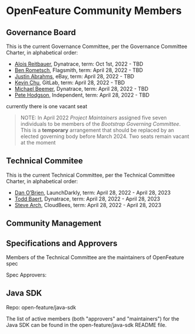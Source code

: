 # OpenFeature Community Members

## Governance Board

This is the current Governance Committee, per the Governance Committee Charter, in alphabetical order:

- [Alois Reitbauer](https://github.com/aloisreitbauer), Dynatrace, term: Oct 1st, 2022 - TBD
- [Ben Rometsch](https://github.com/dabeeeenster), Flagsmith, term: April 28, 2022 - TBD
- [Justin Abrahms](https://github.com/justinabrahms), eBay, term: April 28, 2022 - TBD
- [Kevin Chu](https://github.com/kbychu), GitLab, term: April 28, 2022 - TBD
- [Michael Beemer](https://github.com/beeme1mr), Dynatrace, term: April 28, 2022 - TBD
- [Pete Hodgson](https://github.com/moredip), Independent, term: April 28, 2022 - TBD

currently there is one vacant seat

> NOTE:
> In April 2022 _Project Maintainers_ assigned five seven individuals to be members of the _Bootstrap Governing Committee_.
> This is a **temporary** arrangement that should be replaced by an elected governing body before March 2024.
> Two seats remain vacant at the moment

## Technical Commitee

This is the current Technical Committee, per the Technical Committee Charter, in alphabetical order:

- [Dan O’Brien](https://github.com/InTheCloudDan), LaunchDarkly, term: April 28, 2022 - April 28, 2023
- [Todd Baert](https://github.com/toddbaert), Dynatrace, term: April 28, 2022 - April 28, 2023
- [Steve Arch](https://github.com/agentgonzo), CloudBees, term: April 28, 2022 - April 28, 2023

## Community Management

## Specifications and Approvers

Members of the Technical Committee are the maintainers of OpenFeature spec

Spec Approvers:



## Java SDK

Repo: open-feature/java-sdk

The list of active members (both "approvers" and "maintainers") for the Java SDK can be found in the open-feature/java-sdk README file.

